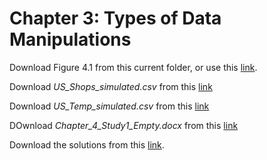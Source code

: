 # Chapter 3: Types of Data Manipulations
Download Figure 4.1 from this current folder, or use this [link](https://www.dropbox.com/s/tfw2rqe321ehuos/Figure_4_1.png?dl=1).

Download *US_Shops_simulated.csv* from this [link](https://www.dropbox.com/s/uuogwhjgpt3n2j7/US_Shops_simulated.csv?dl=1)

Download *US_Temp_simulated.csv* from this [link](https://www.dropbox.com/s/uuogwhjgpt3n2j7/US_Shops_simulated.csv?dl=1)

DOwnload *Chapter_4_Study1_Empty.docx* from this [link](https://www.dropbox.com/s/uuogwhjgpt3n2j7/US_Shops_simulated.csv?dl=1)

Download the solutions from this [link]().

